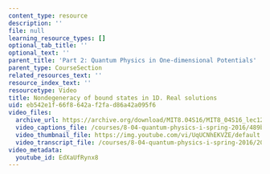 ```yaml
---
content_type: resource
description: ''
file: null
learning_resource_types: []
optional_tab_title: ''
optional_text: ''
parent_title: 'Part 2: Quantum Physics in One-dimensional Potentials'
parent_type: CourseSection
related_resources_text: ''
resource_index_text: ''
resourcetype: Video
title: Nondegeneracy of bound states in 1D. Real solutions
uid: eb542e1f-66f8-642a-f2fa-d86a42a095f6
video_files:
  archive_url: https://archive.org/download/MIT8.04S16/MIT8_04S16_lec12_s1_300k.mp4
  video_captions_file: /courses/8-04-quantum-physics-i-spring-2016/489b498feeb95b45a6958826af8323f0_EdXaUfRynx8.vtt
  video_thumbnail_file: https://img.youtube.com/vi/UqUCNhEKVZE/default.jpg
  video_transcript_file: /courses/8-04-quantum-physics-i-spring-2016/2018e06e0a86dc281f9b8925dba0015b_EdXaUfRynx8.pdf
video_metadata:
  youtube_id: EdXaUfRynx8
---
```

